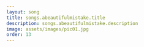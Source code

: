 ```yaml
---
layout: song
title: songs.abeautifulmistake.title
description: songs.abeautifulmistake.description
image: assets/images/pic01.jpg
order: 13
---
```



